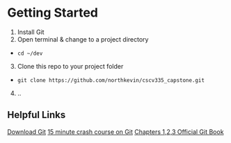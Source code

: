 # Getting Started
1. Install Git
2. Open terminal & change to a project directory
  * `cd ~/dev`
3. Clone this repo to your project folder
  * `git clone https://github.com/northkevin/cscv335_capstone.git`
4. ..


## Helpful Links
[Download Git](https://git-scm.com/downloads)
[15 minute crash course on Git](https://try.github.io/levels/1/challenges/1)
[Chapters 1,2,3 Official Git Book](https://git-scm.com/book/en/v2)

